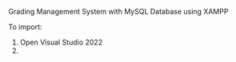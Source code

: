 Grading Management System with MySQL Database using XAMPP

To import:
1. Open Visual Studio 2022
2. 
